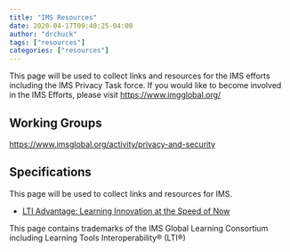 ```yaml
---
title: "IMS Resources"
date: 2020-04-17T09:40:25-04:00
author: "drchuck"
tags: ["resources"]
categories: ["resources"]
---
```


This page will be used to collect links and resources for the IMS
efforts including the IMS Privacy Task force.  If you would
like to become involved in the IMS Efforts, please visit
https://www.imgglobal.org/

Working Groups
--------------

https://www.imsglobal.org/activity/privacy-and-security


Specifications
--------------

This page will be used to collect links and resources for IMS.

* [LTI Advantage: Learning Innovation at the Speed of Now](https://www.imsglobal.org/lti-advantage-overview)


This page contains trademarks of the IMS Global Learning Consortium 
including 
Learning Tools Interoperability® (LTI®)

